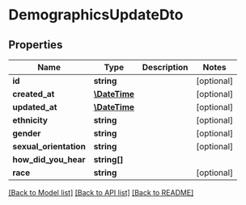 # DemographicsUpdateDto

## Properties
Name | Type | Description | Notes
------------ | ------------- | ------------- | -------------
**id** | **string** |  | [optional] 
**created_at** | [**\DateTime**](\DateTime.md) |  | [optional] 
**updated_at** | [**\DateTime**](\DateTime.md) |  | [optional] 
**ethnicity** | **string** |  | [optional] 
**gender** | **string** |  | [optional] 
**sexual_orientation** | **string** |  | [optional] 
**how_did_you_hear** | **string[]** |  | 
**race** | **string** |  | [optional] 

[[Back to Model list]](../../README.md#documentation-for-models) [[Back to API list]](../../README.md#documentation-for-api-endpoints) [[Back to README]](../../README.md)

